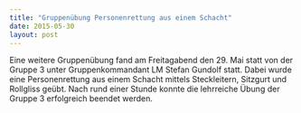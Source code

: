 ```yaml
---
title: "Gruppenübung Personenrettung aus einem Schacht"
date: 2015-05-30
layout: post
---
```


Eine weitere Gruppenübung fand am Freitagabend den 29. Mai statt von der Gruppe 3 unter Gruppenkommandant LM Stefan Gundolf statt. Dabei wurde eine Personenrettung aus einem Schacht mittels Steckleitern, Sitzgurt und Rollgliss geübt. Nach rund einer Stunde konnte die lehrreiche Übung der Gruppe 3 erfolgreich beendet werden.